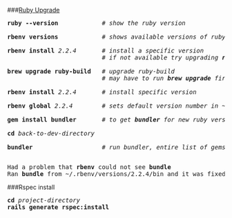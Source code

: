 ###[Ruby Upgrade](https://github.com/rbenv/rbenv/issues/285)
<pre>
<b>ruby --version</b>            # <em>show the ruby version</em>  

<b>rbenv versions</b>            # <em>shows available versions of ruby</em>  

<b>rbenv install</b> <em>2.2.4</em>       # <em>install a specific version</em>  
                          # <em>if not available try upgrading <b>ruby-build</b></em>  

<b>brew upgrade ruby-build</b>   # <em>upgrade ruby-build</em>
                          # <em>may have to run <b>brew upgrade</b> first</em>

<b>rbenv install</b> <em>2.2.4</em>       # <em>install specific version</em>

<b>rbenv global</b> <em>2.2.4</em>        # <em>sets default version number in ~/.rbenv/version</em>

<b>gem install bundler</b>       # <em>to get <b>bundler</b> for new ruby version</em>

<b>cd</b> <em>back-to-dev-directory</em>

<b>bundler</b>                   # <em>run bundler, entire list of gems will appear</em>

</pre>
<pre>
Had a problem that <b>rbenv</b> could not see <b>bundle</b>  
Ran <b>bundle</b> from ~/.rbenv/versions/2.2.4/bin and it was fixed
</pre>

###Rspec install
<pre>
<b>cd</b> <em>project-directory</em>  
<b>rails generate rspec:install</b>
</pre>


